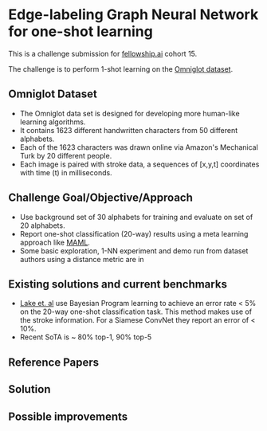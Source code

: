 # Edge-labeling Graph Neural Network for one-shot learning  

This is a challenge submission for 
[fellowship.ai](https://fellowship.ai) cohort 15.

The challenge is to perform 1-shot learning on the [Omniglot 
dataset](https://github.com/brendenlake/omniglot).

## Omniglot Dataset 
- The Omniglot data set is designed for developing more human-like learning algorithms. 
- It contains 1623 different handwritten characters from 50 different alphabets. 
- Each of the 1623 characters was drawn online via Amazon's Mechanical Turk by 20 different people. 
- Each image is paired with stroke data, a sequences of [x,y,t] coordinates with time (t) in milliseconds.

## Challenge Goal/Objective/Approach
- Use background set of 30 alphabets for training and evaluate on set of 20 alphabets.
- Report one-shot classification (20-way) results using a meta learning approach like [MAML](https://arxiv.org/pdf/1703.03400.pdf).
- Some basic exploration, 1-NN experiment and demo run from dataset authors using a distance metric are in 

## Existing solutions and current benchmarks
- [Lake et. al](http://science.sciencemag.org/content/350/6266/1332) use Bayesian Program learning to achieve an error rate < 5% on the 20-way one-shot classification task. This method makes use of the stroke information. For a Siamese ConvNet they report an error of < 10%.
- Recent SoTA is ~ 80% top-1, 90% top-5


## Reference Papers
## Solution
## Possible improvements
<!--
## Challenge goals
1. Problem solving ability - did you understand the problem correctly, 
and did you take logical steps to solve it?  
2. Machine learning skills - what sort of models did you use? How 
rigorous was your exploratory analysis of the data, your choice and fine 
tuning of models, and your assessment of results.  
3. Communication skills - is your solution readable and well explained? 
Messiness and raw code with no explanation does not reflect well on your 
potential for working well with our business partners during the 
fellowship.

## Mistakes to avoid
- Skipping exploratory analysis and feature engineering  
Do not jump straight into fitting models without demonstrating to us, in 
your Jupyter notebook, that you have understood and thought about the 
dataset.

- Choosing models with no explanation  
Please use the notebook to explain your thought process. We care about 
this as much as we care about your results.

- Unreadable notebooks  
Make sure to run your notebook before sharing so that we can see the 
results. We won't be running your code on our machines. On the flip 
side, please do not print out the entire dataset or endless rounds of 
epochs.

- Overly simplistic final results  
Your final results should consist of more than a single number or 
percentage printout. Explain why you chose the success metrics you 
chose, and analyze what your output means.


## Questions to Consider
Ask yourself why would they have selected this problem for the 
challenge? What are some gotchas in this domain I should know about?  
What is the highest level of accuracy that others have achieved with 
this dataset or similar problems / datasets ?  
What types of visualizations will help me grasp the nature of the 
problem / data?  
What feature engineering might help improve the signal?  
Which modeling techniques are good at capturing the types of 
relationships I see in this data?  
Now that I have a model, how can I be sure that I didn't introduce a bug 
in the code? If results are too good to be true, they probably are!  
What are some of the weaknesses of the model and and how can the model 
be improved with additional work? -->

